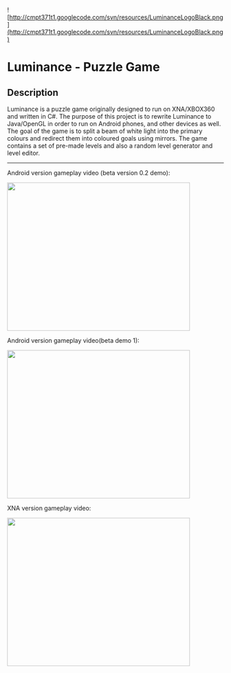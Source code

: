 ![http://cmpt371t1.googlecode.com/svn/resources/LuminanceLogoBlack.png](http://cmpt371t1.googlecode.com/svn/resources/LuminanceLogoBlack.png)
# Luminance - Puzzle Game #

## Description ##
Luminance is a puzzle game originally designed to run on XNA/XBOX360 and written in C#.  The purpose of this project is to rewrite Luminance to Java/OpenGL in order to run on Android phones, and other devices as well.  The goal of the game is to split a beam of white light into the primary colours and redirect them into coloured goals using mirrors.  The game contains a set of pre-made levels and also a random level generator and level editor.


---

Android version gameplay video (beta version 0.2 demo):

<a href='http://www.youtube.com/watch?feature=player_embedded&v=OaHgJlJ3028' target='_blank'><img src='http://img.youtube.com/vi/OaHgJlJ3028/0.jpg' width='425' height=344 /></a>


Android version gameplay video(beta demo 1):

<a href='http://www.youtube.com/watch?feature=player_embedded&v=rZMKfr5nB3k' target='_blank'><img src='http://img.youtube.com/vi/rZMKfr5nB3k/0.jpg' width='425' height=344 /></a>

XNA version gameplay video:

<a href='http://www.youtube.com/watch?feature=player_embedded&v=lI0XdEV_CGA' target='_blank'><img src='http://img.youtube.com/vi/lI0XdEV_CGA/0.jpg' width='425' height=344 /></a>